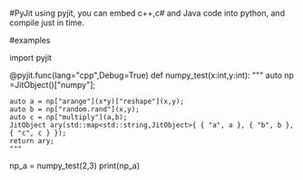 #PyJit
using pyjit, you can embed c++,c# and Java code into 
python, and compile just in time.

#examples

import pyjit

@pyjit.func(lang="cpp",Debug=True)
def numpy_test(x:int,y:int):
    """
    auto np =JitObject()["numpy"];
    
    auto a = np["arange"](x*y)["reshape"](x,y);
    auto b = np["random.rand"](x,y);
    auto c = np["multiply"](a,b);
    JitObject ary(std::map<std::string,JitObject>{ { "a", a }, { "b", b },{ "c", c } });
    return ary;
    """

np_a = numpy_test(2,3)
print(np_a)


